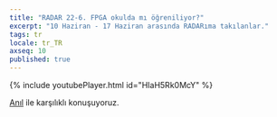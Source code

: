 ```yaml
---
title: "RADAR 22-6. FPGA okulda mı öğreniliyor?"
excerpt: "10 Haziran - 17 Haziran arasında RADARıma takılanlar."
tags: tr
locale: tr_TR
axseq: 10
published: true
---
```


{% include youtubePlayer.html id="HIaH5Rk0McY" %}

[Anıl](https://www.linkedin.com/in/aniltirli/) ile karşılıklı konuşuyoruz.
